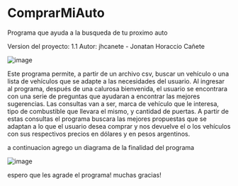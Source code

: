 # ComprarMiAuto


Programa que ayuda a la busqueda de tu proximo auto

Version del proyecto: 1.1
Autor: jhcanete - Jonatan Horaccio Cañete

![image](https://user-images.githubusercontent.com/107326085/191488715-ae46b698-1de0-444e-a656-10ca2f66340f.png)


Este programa permite, a partir de un archivo csv, buscar un vehículo o una lista de vehículos que se adapte a las necesidades del usuario. Al ingresar al programa, después de una calurosa bienvenida, el usuario se encontrara con una serie de preguntas que ayudaran a encontrar las mejores sugerencias. Las consultas van a ser, marca de vehículo que le interesa, tipo de combustible que llevara el mismo, y cantidad de puertas. A partir de estas consultas el programa buscara las mejores propuestas que se adaptan a lo que el usuario desea comprar y nos devuelve el o los vehículos con sus respectivos precios en dólares y en pesos argentinos.

a continuacion agrego un diagrama de la finalidad del programa

![image](https://user-images.githubusercontent.com/107326085/191493494-b270a72c-139a-44d8-903a-3efb04ae3a7e.png)

espero que les agrade el programa! muchas gracias!
